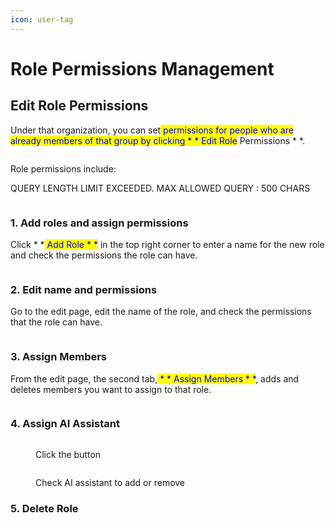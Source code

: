 ```yaml
---
icon: user-tag
---
```


# Role Permissions Management

## Edit Role Permissions

Under that organization, you can set<mark style="color:blue;"> permissions for people who are already members of that group by clicking * * Edit Role</mark> Permissions * *.

<figure><img src=".gitbook/assets/截圖 2025-04-25 中午12.34.17.png" alt=""><figcaption></figcaption></figure>

Role permissions include:

QUERY LENGTH LIMIT EXCEEDED. MAX ALLOWED QUERY : 500 CHARS

<figure><img src=".gitbook/assets/截圖 2025-07-29 中午12.57.43.png" alt=""><figcaption></figcaption></figure>

### 1. Add roles and assign permissions

Click * *<mark style="color:blue;"> Add Role * *</mark> in the top right corner to enter a name for the new role and check the permissions the role can have.

<figure><img src=".gitbook/assets/截圖 2025-04-25 中午12.35.29.png" alt=""><figcaption></figcaption></figure>

### 2. Edit name and permissions

Go to the edit page, edit the name of the role, and check the permissions that the role can have.

<figure><img src=".gitbook/assets/截圖 2025-07-29 中午12.58.39.png" alt=""><figcaption></figcaption></figure>

### 3. Assign Members

From the edit page, the second tab,<mark style="color:blue;"> * * Assign Members * *</mark>, adds and deletes members you want to assign to that role.

<figure><img src=".gitbook/assets/截圖 2025-04-25 中午12.36.38.png" alt=""><figcaption></figcaption></figure>

### 4. Assign AI Assistant

<figure><img src=".gitbook/assets/截圖 2025-07-29 中午12.59.08 (2).png" alt=""><figcaption><p>Click the button</p></figcaption></figure>

<figure><img src=".gitbook/assets/截圖 2025-07-29 中午12.59.19.png" alt=""><figcaption><p>Check AI assistant to add or remove</p></figcaption></figure>

### 5. Delete Role

<figure><img src=".gitbook/assets/截圖 2025-04-25 中午12.38.23.png" alt=""><figcaption></figcaption></figure>